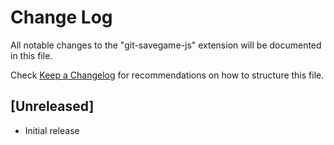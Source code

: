# Change Log

All notable changes to the "git-savegame-js" extension will be documented in this file.

Check [Keep a Changelog](http://keepachangelog.com/) for recommendations on how to structure this file.

## [Unreleased]

- Initial release